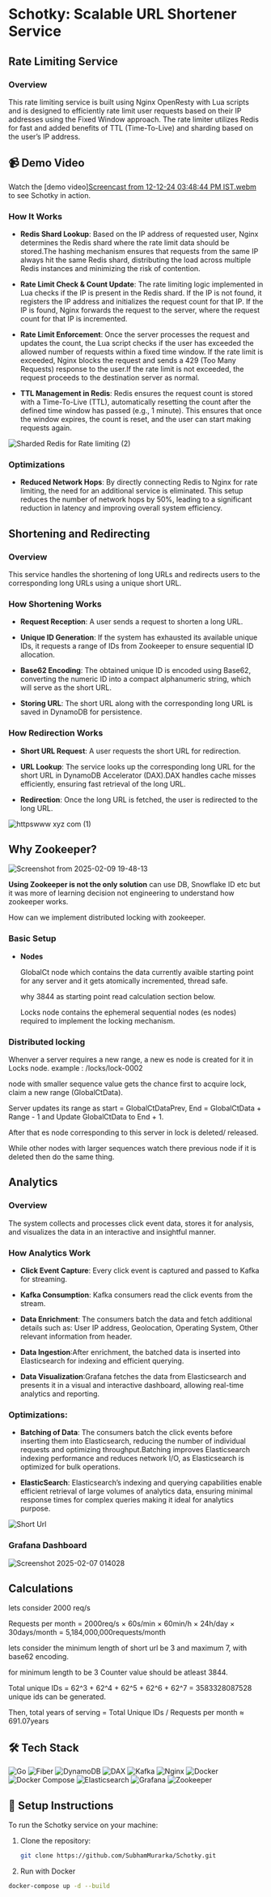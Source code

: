 # Schotky: Scalable URL Shortener Service

## Rate Limiting Service

### Overview

This rate limiting service is built using Nginx OpenResty with Lua scripts and is designed to efficiently rate limit user requests based on their IP addresses using the Fixed Window approach. The rate limiter utilizes Redis for fast and added benefits of TTL (Time-To-Live) and sharding based on the user’s IP address.

## 📹 Demo Video

Watch the [demo video][Screencast from 12-12-24 03:48:44 PM IST.webm](https://github.com/user-attachments/assets/89171014-3bf1-4017-9229-e1f007fc3267)
to see Schotky in action.

### How It Works

- **Redis Shard Lookup**: Based on the IP address of requested user, Nginx determines the Redis shard where the rate limit data should be stored.The hashing mechanism ensures that requests from the same IP always hit the same Redis shard, distributing the load across multiple Redis instances and minimizing the risk of contention.

- **Rate Limit Check & Count Update**: The rate limiting logic implemented in Lua checks if the IP is present in the Redis shard. If the IP is not found, it registers the IP address and 
initializes the request count for that IP. If the IP is found, Nginx forwards the request to the server, where the request count for that IP is incremented.

- **Rate Limit Enforcement**: Once the server processes the request and updates the count, the Lua script checks if the user has exceeded the allowed number of requests within a fixed time window.
If the rate limit is exceeded, Nginx blocks the request and sends a 429 (Too Many Requests) response to the user.If the rate limit is not exceeded, the request proceeds to the destination server as normal.

- **TTL Management in Redis**: Redis ensures the request count is stored with a Time-To-Live (TTL), automatically resetting the count after the defined time window has passed (e.g., 1 minute).
This ensures that once the window expires, the count is reset, and the user can start making requests again.

![Sharded Redis for Rate limiting (2)](https://github.com/user-attachments/assets/08f31c6d-d402-49e3-89b2-bb88a1fe34b3)

### Optimizations

- **Reduced Network Hops**: By directly connecting Redis to Nginx for rate limiting, the need for an additional service is eliminated. This setup reduces the number of network hops by 50%, leading to a significant reduction in latency and improving overall system efficiency.

## Shortening and Redirecting

### Overview

This service handles the shortening of long URLs and redirects users to the corresponding long URLs using a unique short URL.

### How Shortening Works

- **Request Reception**: A user sends a request to shorten a long URL.
  
- **Unique ID Generation**: If the system has exhausted its available unique IDs, it requests a range of IDs from Zookeeper to ensure sequential ID allocation.

- **Base62 Encoding**: The obtained unique ID is encoded using Base62, converting the numeric ID into a compact alphanumeric string, which will serve as the short URL.
  
- **Storing URL**: The short URL along with the corresponding long URL is saved in DynamoDB for persistence.

### How Redirection Works

- **Short URL Request**: A user requests the short URL for redirection.
  
- **URL Lookup**: The service looks up the corresponding long URL for the short URL in DynamoDB Accelerator (DAX).DAX handles cache misses efficiently, ensuring fast retrieval of the long URL.
 
- **Redirection**: Once the long URL is fetched, the user is redirected to the long URL.

![httpswww xyz com (1)](https://github.com/user-attachments/assets/fc05f22c-23b8-4293-8edc-e0565e09de53)

## Why Zookeeper?

![Screenshot from 2025-02-09 19-48-13](https://github.com/user-attachments/assets/25221448-37a4-4abc-9e4f-c819664b7ca7)

**Using Zookeeper is not the only solution** can use DB, Snowflake ID etc but it was more of learning decision not engineering to understand how zookeeper works.

How can we implement distributed locking with zookeeper.

### Basic Setup

- **Nodes**
  
  GlobalCt node which contains the data currently avaible starting point for any server and it gets atomically incremented, thread safe.
  
  why 3844 as starting point read calculation section below.

  Locks node contains the ephemeral sequential nodes (es nodes) required to implement the locking mechanism.

### Distributed locking

  Whenver a server requires a new range, a new es node is created for it in Locks node. example : /locks/lock-0002

  node with smaller sequence value gets the chance first to acquire lock, claim a new range (GlobalCtData).

  Server updates its range as start = GlobalCtDataPrev, End = GlobalCtData + Range - 1 and Update GlobalCtData to End + 1.

  After that es node corresponding to this server in lock is deleted/ released.

  While other nodes with larger sequences watch there previous node if it is deleted then do the same thing.

## Analytics

### Overview

The system collects and processes click event data, stores it for analysis, and visualizes the data in an interactive and insightful manner.

### How Analytics Work

- **Click Event Capture**: Every click event is captured and passed to Kafka for streaming.
  
- **Kafka Consumption**: Kafka consumers read the click events from the stream.
  
- **Data Enrichment**: The consumers batch the data and fetch additional details such as: User IP address, Geolocation, Operating System, Other relevant information from header.
  
- **Data Ingestion**:After enrichment, the batched data is inserted into Elasticsearch for indexing and efficient querying.
  
- **Data Visualization**:Grafana fetches the data from Elasticsearch and presents it in a visual and interactive dashboard, allowing real-time analytics and reporting.
  
### Optimizations:
- **Batching of Data**: The consumers batch the click events before inserting them into Elasticsearch, reducing the number of individual requests and optimizing throughput.Batching improves Elasticsearch indexing performance and reduces network I/O, as Elasticsearch is optimized for bulk operations.

- **ElasticSearch**: Elasticsearch’s indexing and querying capabilities enable efficient retrieval of large volumes of analytics data, ensuring minimal response times for complex queries making it ideal for analytics purpose.

![Short Url](https://github.com/user-attachments/assets/36fd51db-77f4-451d-9cb3-02f28ee5c9ef)

### Grafana Dashboard

![Screenshot 2025-02-07 014028](https://github.com/user-attachments/assets/9a258908-6616-4997-955b-e04ab8955487)

## Calculations

lets consider 2000 req/s

Requests per month = 2000req/s × 60s/min × 60min/h × 24h/day × 30days/month = 5,184,000,000requests/month

lets consider the minimum length of short url be 3 and maximum 7, with base62 encoding.

for minimum length to be 3 Counter value should be atleast 3844.

Total unique IDs = 62^3 + 62^4 + 62^5 + 62^6 + 62^7 = 3583328087528 unique ids can be generated.

Then, total years of serving = Total Unique IDs / Requests per month ≈ 691.07years

## 🛠️ Tech Stack

![Go](https://img.shields.io/badge/Go-00ADD8?style=for-the-badge&logo=go&logoColor=white)
![Fiber](https://img.shields.io/badge/Fiber-FF2D20?style=for-the-badge&logo=fiber&logoColor=white)
![DynamoDB](https://img.shields.io/badge/DynamoDB-4053D6?style=for-the-badge&logo=amazonaws&logoColor=white)
![DAX](https://img.shields.io/badge/DAX-4053D6?style=for-the-badge&logo=amazonaws&logoColor=white)
![Kafka](https://img.shields.io/badge/Apache%20Kafka-231F20?style=for-the-badge&logo=apache-kafka&logoColor=white)
![Nginx](https://img.shields.io/badge/Nginx-009639?style=for-the-badge&logo=nginx&logoColor=white)
![Docker](https://img.shields.io/badge/Docker-2496ED?style=for-the-badge&logo=docker&logoColor=white)
![Docker Compose](https://img.shields.io/badge/Docker_Compose-2496ED?style=for-the-badge&logo=docker&logoColor=white)
![Elasticsearch](https://img.shields.io/badge/Elasticsearch-005571?style=for-the-badge&logo=elasticsearch&logoColor=white)
![Grafana](https://img.shields.io/badge/Grafana-F46800?style=for-the-badge&logo=grafana&logoColor=white)
![Zookeeper](https://img.shields.io/badge/Zookeeper-000000?style=for-the-badge&logo=zookeeper&logoColor=white)

## 🔧 Setup Instructions

To run the Schotky service on your machine:

1. Clone the repository:
   ```bash
   git clone https://github.com/SubhamMurarka/Schotky.git

2. Run with Docker
```bash
docker-compose up -d --build
